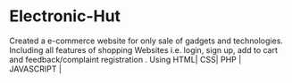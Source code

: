 # Electronic-Hut
Created a e-commerce website for only sale of gadgets and technologies. Including all features of shopping Websites i.e. login, sign up, add to cart and feedback/complaint registration . Using HTML| CSS| PHP | JAVASCRIPT | 
